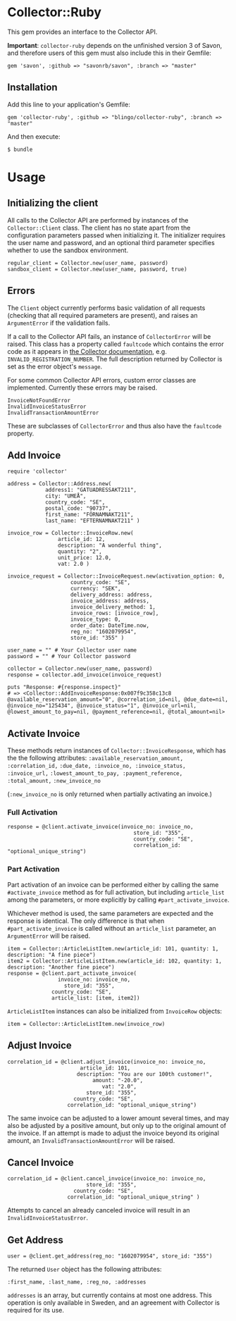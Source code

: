 # Collector::Ruby

This gem provides an interface to the Collector API.

__Important__: `collector-ruby` depends on the unfinished version 3 of Savon, and therefore users of this gem must also include this in their Gemfile:

    gem 'savon', :github => "savonrb/savon", :branch => "master"


## Installation

Add this line to your application's Gemfile:

    gem 'collector-ruby', :github => "blingo/collector-ruby", :branch => "master"

And then execute:

    $ bundle

# Usage
## Initializing the client
All calls to the Collector API are performed by instances of the `Collector::Client` class. The client has no state apart from the configuration parameters passed when initializing it. The initializer requires the user name and password, and an optional third parameter specifies whether to use the sandbox environment.

	regular_client = Collector.new(user_name, password)
	sandbox_client = Collector.new(user_name, password, true)
	
## Errors
The `Client` object currently performs basic validation of all requests (checking that all required parameters are present), and raises an `ArgumentError` if the validation fails.

If a call to the Collector API fails, an instance of `CollectorError` will be raised. This class has a property called `faultcode` which contains the error code as it appears in [the Collector documentation](https://commerce.collector.se/en/Integration/API/General/Error-codes/), e.g. `INVALID_REGISTRATION_NUMBER`. The full description returned by Collector is set as the error object's `message`.

For some common Collector API errors, custom error classes are implemented. Currently these errors may be raised.

    InvoiceNotFoundError
	InvalidInvoiceStatusError
	InvalidTransactionAmountError
	
These are subclasses of `CollectorError` and thus also have the `faultcode` property.

## Add Invoice

	require 'collector'

	address = Collector::Address.new(
	            address1: "GATUADRESSAKT211",
	            city: "UMEÅ",
	            country_code: "SE",
	            postal_code: "90737",
	            first_name: "FÖRNAMNAKT211",
	            last_name: "EFTERNAMNAKT211" )

	invoice_row = Collector::InvoiceRow.new(
	                article_id: 12,
	                description: "A wonderful thing",
	                quantity: "2",
	                unit_price: 12.0,
	                vat: 2.0 )

	invoice_request = Collector::InvoiceRequest.new(activation_option: 0,
	                    country_code: "SE",
	                    currency: "SEK",
	                    delivery_address: address,
	                    invoice_address: address,
	                    invoice_delivery_method: 1,
	                    invoice_rows: [invoice_row],
	                    invoice_type: 0,
	                    order_date: DateTime.now,
	                    reg_no: "1602079954",
	                    store_id: "355" )

	user_name = "" # Your Collector user name
	password = "" # Your Collector password

	collector = Collector.new(user_name, password)
	response = collector.add_invoice(invoice_request)

	puts "Response: #{response.inspect}"
	# => <Collector::AddInvoiceResponse:0x007f9c358c13c8 @available_reservation_amount="0", @correlation_id=nil, @due_date=nil, @invoice_no="125434", @invoice_status="1", @invoice_url=nil, @lowest_amount_to_pay=nil, @payment_reference=nil, @total_amount=nil>

## Activate Invoice
These methods return instances of `Collector::InvoiceResponse`, which has the the following attributes:
`:available_reservation_amount, :correlation_id,`
`:due_date, :invoice_no, :invoice_status, :invoice_url,`
`:lowest_amount_to_pay, :payment_reference, :total_amount,`
`:new_invoice_no`

(`:new_invoice_no` is only returned when partially activating an invoice.)


### Full Activation
    response = @client.activate_invoice(invoice_no: invoice_no,
                                            store_id: "355",
                                            country_code: "SE",
                                            correlation_id: "optional_unique_string")



### Part Activation
Part activation of an invoice can be performed either by calling the same `#activate_invoice` method as for full activation, but including `article_list` among the parameters, or more explicitly by calling `#part_activate_invoice`.

Whichever method is used, the same parameters are expected and the response is identical. The only difference is that when `#part_activate_invoice` is called without an `article_list` parameter, an `ArgumentError` will be raised.

    item = Collector::ArticleListItem.new(article_id: 101, quantity: 1, description: "A fine piece")
    item2 = Collector::ArticleListItem.new(article_id: 102, quantity: 1, description: "Another fine piece")
    response = @client.part_activate_invoice(
                    invoice_no: invoice_no,
                      store_id: "355",
                  country_code: "SE",
                  article_list: [item, item2])

`ArticleListItem` instances can also be initialized from `InvoiceRow` objects:

    item = Collector::ArticleListItem.new(invoice_row)

## Adjust Invoice

    correlation_id = @client.adjust_invoice(invoice_no: invoice_no,
                           article_id: 101,
                          description: "You are our 100th customer!",
                               amount: "-20.0",
                                  vat: "2.0",
                             store_id: "355",
                         country_code: "SE",
                       correlation_id: "optional_unique_string")
The same invoice can be adjusted to a lower amount several times, and may also be adjusted by a positive amount, but only up to the original amount of the invoice. If an attempt is made to adjust the invoice beyond its original amount, an `InvalidTransactionAmountError` will be raised.

## Cancel Invoice
    correlation_id = @client.cancel_invoice(invoice_no: invoice_no,
                             store_id: "355",
                         country_code: "SE",
                       correlation_id: "optional_unique_string" )

Attempts to cancel an already canceled invoice will result in an `InvalidInvoiceStatusError`.

## Get Address
    user = @client.get_address(reg_no: "1602079954", store_id: "355")

The returned `User` object has the following attributes:

    :first_name, :last_name, :reg_no, :addresses

`addresses` is an array, but currently contains at most one address. This operation is only available in Sweden, and an agreement with Collector is required for its use.